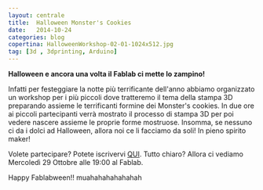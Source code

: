 ```yaml
---
layout: centrale
title:  Halloween Monster's Cookies
date:   2014-10-24
categories: blog
copertina: HalloweenWorkshop-02-01-1024x512.jpg
tag: [3d , 3dprinting, Arduino]
---
```

**Halloween e ancora una volta il Fablab ci mette lo zampino!**

Infatti per festeggiare la notte più terrificante dell'anno abbiamo organizzato un workshop per i più piccoli dove tratteremo il tema della stampa 3D preparando assieme le terrificanti formine dei Monster's cookies. In due ore ai piccoli partecipanti verrà mostrato il processo di stampa 3D per poi vedere nascere assieme le proprie forme mostruose.  Insomma, se nessuno ci da i dolci ad Halloween, allora noi ce li facciamo da soli! In pieno spirito maker!

Volete partecipare? Potete iscrivervi [QUI](http://www.eventbrite.it/e/biglietti-monsters-cookies-halloween-workshop-13899607099).
Tutto chiaro? Allora ci vediamo Mercoledì 29 Ottobre alle 19:00 al Fablab.

Happy Fablabween!!
muahahahahahahah
